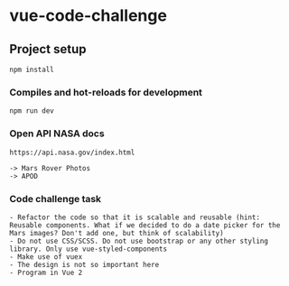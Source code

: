 # vue-code-challenge

## Project setup

```
npm install
```

### Compiles and hot-reloads for development

```
npm run dev
```

### Open API NASA docs

```
https://api.nasa.gov/index.html

-> Mars Rover Photos
-> APOD
```

### Code challenge task

```
- Refactor the code so that it is scalable and reusable (hint: Reusable components. What if we decided to do a date picker for the Mars images? Don't add one, but think of scalability)
- Do not use CSS/SCSS. Do not use bootstrap or any other styling library. Only use vue-styled-components
- Make use of vuex
- The design is not so important here
- Program in Vue 2
```
